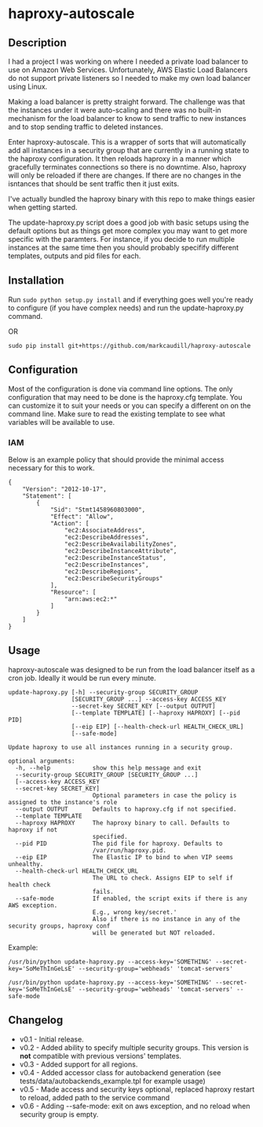 # haproxy-autoscale #

## Description ##
I had a project I was working on where I needed a private load balancer to use
on Amazon Web Services. Unfortunately, AWS Elastic Load Balancers do not
support private listeners so I needed to make my own load balancer using
Linux.

Making a load balancer is pretty straight forward. The challenge was that the
instances under it were auto-scaling and there was no built-in mechanism for
the load balancer to know to send traffic to new instances and to stop sending
traffic to deleted instances.

Enter haproxy-autoscale. This is a wrapper of sorts that will automatically add
all instances in a security group that are currently in a running state to the
haproxy configuration. It then reloads haproxy in a manner which gracefully
terminates connections so there is no downtime. Also, haproxy will only be
reloaded if there are changes. If there are no changes in the isntances that
should be sent traffic then it just exits.

I've actually bundled the haproxy binary with this repo to make things easier
when getting started.

The update-haproxy.py script does a good job with basic setups using the
default options but as things get more complex you may want to get more
specific with the paramters. For instance, if you decide to run multiple
instances at the same time then you should probably specifify different
templates, outputs and pid files for each.

## Installation ##
Run `sudo python setup.py install` and if everything goes well you're ready to
configure (if you have complex needs) and run the update-haproxy.py command.

OR

``sudo pip install git+https://github.com/markcaudill/haproxy-autoscale``

## Configuration ##
Most of the configuration is done via command line options. The only
configuration that may need to be done is the haproxy.cfg template. You can
customize it to suit your needs or you can specify a different on on the
command line. Make sure to read the existing template to see what variables
will be available to use.

### IAM ###
Below is an example policy that should provide the minimal access necessary for
this to work.

    {
        "Version": "2012-10-17",
        "Statement": [
            {
                "Sid": "Stmt1458960803000",
                "Effect": "Allow",
                "Action": [
                    "ec2:AssociateAddress",
                    "ec2:DescribeAddresses",
                    "ec2:DescribeAvailabilityZones",
                    "ec2:DescribeInstanceAttribute",
                    "ec2:DescribeInstanceStatus",
                    "ec2:DescribeInstances",
                    "ec2:DescribeRegions",
                    "ec2:DescribeSecurityGroups"
                ],
                "Resource": [
                    "arn:aws:ec2:*"
                ]
            }
        ]
    }

## Usage ##
haproxy-autoscale was designed to be run from the load balancer itself as a cron
job. Ideally it would be run every minute.

    update-haproxy.py [-h] --security-group SECURITY_GROUP
                      [SECURITY_GROUP ...] --access-key ACCESS_KEY
                      --secret-key SECRET_KEY [--output OUTPUT]
                      [--template TEMPLATE] [--haproxy HAPROXY] [--pid PID]
                      [--eip EIP] [--health-check-url HEALTH_CHECK_URL]
                      [--safe-mode]

    Update haproxy to use all instances running in a security group.

    optional arguments:
      -h, --help            show this help message and exit
      --security-group SECURITY_GROUP [SECURITY_GROUP ...]
      [--access-key ACCESS_KEY
      --secret-key SECRET_KEY]
                            Optional parameters in case the policy is assigned to the instance's role
      --output OUTPUT       Defaults to haproxy.cfg if not specified.
      --template TEMPLATE
      --haproxy HAPROXY     The haproxy binary to call. Defaults to haproxy if not
                            specified.
      --pid PID             The pid file for haproxy. Defaults to
                            /var/run/haproxy.pid.
      --eip EIP             The Elastic IP to bind to when VIP seems unhealthy.
      --health-check-url HEALTH_CHECK_URL
                            The URL to check. Assigns EIP to self if health check
                            fails.
      --safe-mode           If enabled, the script exits if there is any AWS exception.
                            E.g., wrong key/secret.'
                            Also if there is no instance in any of the security groups, haproxy conf
                            will be generated but NOT reloaded.

Example:

    /usr/bin/python update-haproxy.py --access-key='SOMETHING' --secret-key='SoMeThInGeLsE' --security-group='webheads' 'tomcat-servers'

    /usr/bin/python update-haproxy.py --access-key='SOMETHING' --secret-key='SoMeThInGeLsE' --security-group='webheads' 'tomcat-servers' --safe-mode

## Changelog ##
* v0.1 - Initial release.
* v0.2 - Added ability to specify multiple security groups. This version is
       **not** compatible with previous versions' templates.
* v0.3 - Added support for all regions.
* v0.4 - Added accessor class for autobackend generation (see tests/data/autobackends_example.tpl for example usage)
* v0.5 - Made access and security keys optional, replaced haproxy restart to reload, added path to the service command
* v0.6 - Adding --safe-mode: exit on aws exception, and no reload when security group is empty.
